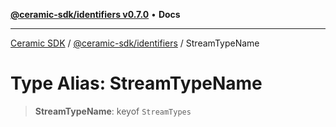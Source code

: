 [**@ceramic-sdk/identifiers v0.7.0**](../README.md) • **Docs**

***

[Ceramic SDK](../../../README.md) / [@ceramic-sdk/identifiers](../README.md) / StreamTypeName

# Type Alias: StreamTypeName

> **StreamTypeName**: keyof `StreamTypes`
